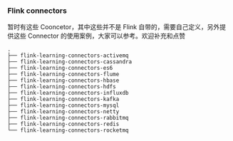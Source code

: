 ### Flink connectors

暂时有这些 Cooncetor，其中这些并不是 Flink 自带的，需要自己定义，另外提供这些 Connector 的使用案例，大家可以参考。欢迎补充和点赞

```text
.
├── flink-learning-connectors-activemq
├── flink-learning-connectors-cassandra
├── flink-learning-connectors-es6
├── flink-learning-connectors-flume
├── flink-learning-connectors-hbase
├── flink-learning-connectors-hdfs
├── flink-learning-connectors-influxdb
├── flink-learning-connectors-kafka
├── flink-learning-connectors-mysql
├── flink-learning-connectors-netty
├── flink-learning-connectors-rabbitmq
├── flink-learning-connectors-redis
└── flink-learning-connectors-rocketmq
```